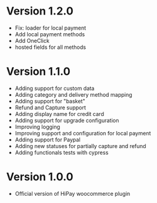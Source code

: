 # Version 1.2.0

- Fix: loader for local payment
- Add local payment methods
- Add OneClick
- hosted fields for all methods

# Version 1.1.0

- Adding support for custom data
- Adding category and delivery method mapping
- Adding support for "basket"
- Refund and Capture support
- Adding display name for credit card
- Adding support for upgrade configuration
- Improving logging
- Improving support and configuration for local payment
- Adding support for Paypal
- Adding new statuses for partially capture and refund
- Adding functionals tests with cypress

# Version 1.0.0

- Official version of HiPay woocommerce plugin
